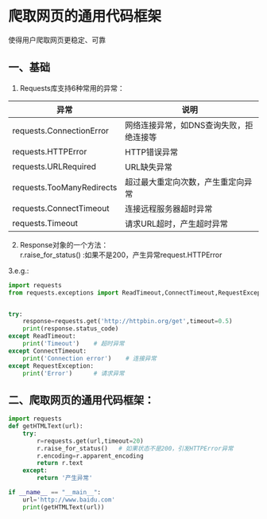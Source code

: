 # 爬取网页的通用代码框架

使得用户爬取网页更稳定、可靠

## 一、基础

1. Requests库支持6种常用的异常：

|异常|说明|
|---|---|
|requests.ConnectionError|网络连接异常，如DNS查询失败，拒绝连接等|
|requests.HTTPError|HTTP错误异常|
|requests.URLRequired|URL缺失异常|
|requests.TooManyRedirects|超过最大重定向次数，产生重定向异常|
|requests.ConnectTimeout|连接远程服务器超时异常|
|requests.Timeout|请求URL超时，产生超时异常|


2. Response对象的一个方法：  
r.raise_for_status()   :如果不是200，产生异常request.HTTPError


3.e.g.:
```python
import requests
from requests.exceptions import ReadTimeout,ConnectTimeout,RequestException


try:
    response=requests.get('http://httpbin.org/get',timeout=0.5)
    print(response.status_code)
except ReadTimeout:
    print('Timeout')    # 超时异常
except ConnectTimeout:
    print('Connection error')    # 连接异常
except RequestException:
    print('Error')      # 请求异常
```




## 二、爬取网页的通用代码框架：
```python
import requests
def getHTMLText(url):
    try:
        r=requests.get(url,timeout=20)
        r.raise_for_status()   # 如果状态不是200，引发HTTPError异常
        r.encoding=r.apparent_encoding
        return r.text
    except:
        return '产生异常'

if __name__ == "__main__":
    url='http://www.baidu.com'
    print(getHTMLText(url))
```